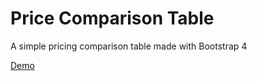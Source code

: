 # Price Comparison Table

A simple pricing comparison table made with Bootstrap 4

[Demo](https://yuannchao.github.io/Price_comparison_table/index.html)
